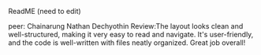 ReadME (need to edit)

peer: Chainarung Nathan Dechyothin
Review:The layout looks clean and well-structured, making it very easy to read and navigate. It's user-friendly, and the code is well-written with files neatly organized. Great job overall!
